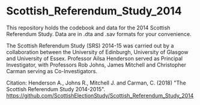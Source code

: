 # Scottish_Referendum_Study_2014
This repository holds the codebook and data for the 2014 Scottish Referendum Study. Data are in .dta and .sav formats for your convenience.

The Scottish Referendum Study (SRS) 2014-15 was carried out by a collaboration between the University of Edinburgh, University of Glasgow and University of Essex. Professor Ailsa Henderson served as Principal Investigator, with Professors Rob Johns, James Mitchell and Christopher Carman serving as Co-Investigators.

Citation: Henderson A., Johns R., Mitchell J.  and Carman, C. (2018) "The Scottish Referendum Study 2014-2015". https://github.com/ScottishElectionStudy/Scottish_Referendum_Study_2014
